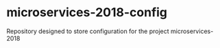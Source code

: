 # microservices-2018-config
Repository designed to store configuration for the project microservices-2018
